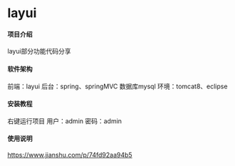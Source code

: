 # layui

#### 项目介绍
layui部分功能代码分享

#### 软件架构
前端：layui
后台：spring、springMVC
数据库mysql
环境：tomcat8、eclipse


#### 安装教程

右键运行项目
用户：admin
密码：admin

#### 使用说明
 https://www.jianshu.com/p/74fd92aa94b5